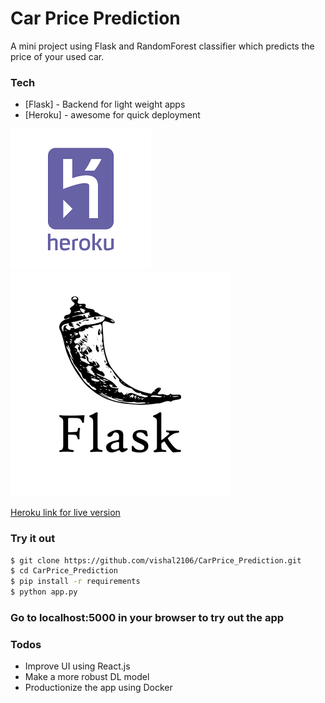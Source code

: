 # Car Price Prediction

A mini project using Flask and RandomForest classifier which predicts the price of your used car.

### Tech
* [Flask] - Backend for light weight apps
* [Heroku] - awesome for quick deployment


![GitHub Logo](/images/logo-heroku.png) ![GitHub Logo](/images/logo-flask.png)

[Heroku link for live version](https://usedcarvalue.herokuapp.com/)

### Try it out

```sh
$ git clone https://github.com/vishal2106/CarPrice_Prediction.git
$ cd CarPrice_Prediction
$ pip install -r requirements
$ python app.py
```
### Go to localhost:5000 in your browser to try out the app

### Todos

 - Improve UI using React.js
 - Make a more robust DL model
 - Productionize the app using Docker


   
